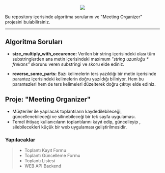

<p align="center">
<a href="https://www.mechsoft.com.tr/">
<img src="https://cdn.mechsoft.com.tr/web/image/res.company/1/logo_dark" >
</a>
</p>

Bu repository içerisinde algoritma sorularını ve "Meeting Organizer" projesini bulabilirsiniz.

---

## Algoritma Soruları
* **size_multiply_with_occurence:** Verilen bir string içerisindeki olası tüm substringlerden ana metin içerisindeki maximum *"string uzunluğu * frekans"* skorunu veren substringi ve skoru elde ediniz.

* **reverse_some_parts:** Bazı kelimelerin ters yazıldığı bir metin içerisinde parantez içerisindeki kelimelerin doğru yazıldığı biliniyor. Hem bu parantezleri hem de ters kelimeleri düzelterek doğru çıktıyı elde ediniz.


## Proje: "Meeting Organizer"

* Müşteriler ile yapılacak toplantıların kaydedilebileceği, güncellenebileceği ve silinebileceği bir tek sayfa uygulaması.
* Temel ihtiyaç kullanıcıların toplantılarını kayıt edip, güncelleyip , silebilecekleri küçük bir web uygulaması geliştirilmesidir.

### Yapılacaklar
> * Toplantı Kayıt Formu 
> * Toplantı Güncelleme Formu
> * Toplantı Listesi
> * WEB API Backend

